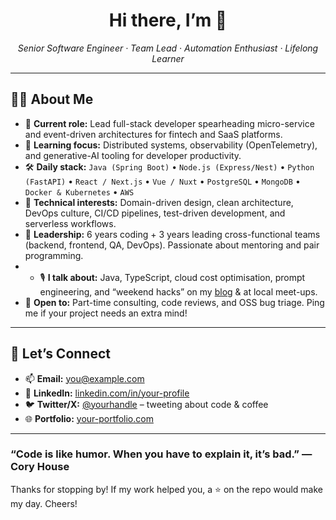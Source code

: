 <!-- Profile README.md template -->
<h1 align="center">Hi there, I’m <YOUR NAME HERE> 👋</h1>

<p align="center">
  <em>Senior Software Engineer · Team Lead · Automation Enthusiast · Lifelong Learner</em>
</p>

---

## 👨‍💻 About Me

- 🔭 **Current role:** Lead full-stack developer spearheading micro-service and event-driven architectures for fintech and SaaS platforms.  
- 🌱 **Learning focus:** Distributed systems, observability (OpenTelemetry), and generative-AI tooling for developer productivity.  
- 🛠️ **Daily stack:** `Java (Spring Boot)` • `Node.js (Express/Nest)` • `Python (FastAPI)` • `React / Next.js` • `Vue / Nuxt` • `PostgreSQL` • `MongoDB` • `Docker & Kubernetes` • `AWS`  
- 🧠 **Technical interests:** Domain-driven design, clean architecture, DevOps culture, CI/CD pipelines, test-driven development, and serverless workflows.  
- 👥 **Leadership:** 6 years coding + 3 years leading cross-functional teams (backend, frontend, QA, DevOps). Passionate about mentoring and pair programming.
- - 🎙️ **I talk about:** Java, TypeScript, cloud cost optimisation, prompt engineering, and “weekend hacks” on my [blog](#) & at local meet-ups.  
- 🤝 **Open to:** Part-time consulting, code reviews, and OSS bug triage. Ping me if your project needs an extra mind!

---

## 💬 Let’s Connect

- 📫 **Email:** you@example.com  
- 💼 **LinkedIn:** [linkedin.com/in/your-profile](#)  
- 🐦 **Twitter/X:** [@yourhandle](#) – tweeting about code & coffee  
- 🌐 **Portfolio:** [your-portfolio.com](#)

---

### “Code is like humor. When you have to explain it, it’s bad.” — Cory House

Thanks for stopping by! If my work helped you, a ⭐ on the repo would make my day. Cheers!

